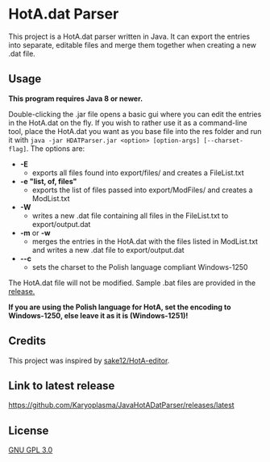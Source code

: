 # HotA.dat Parser

This project is a HotA.dat parser written in Java. It can export the entries into separate, editable files and merge them together when creating a new .dat file.

## Usage

**This program requires Java 8 or newer.**

Double-clicking the .jar file opens a basic gui where you can edit the entries in the HotA.dat on the fly. If you wish to rather use it as a command-line tool, place the HotA.dat you want as you base file into the res folder and run it with `java -jar HDATParser.jar <option> [option-args] [--charset-flag]`. The options are:

+ **-E**
    + exports all files found into export/files/ and creates a FileList.txt 
+ **-e "list, of, files"**
    + exports the list of files passed into export/ModFiles/ and creates a ModList.txt
+ **-W**
    + writes a new .dat file containing all files in the FileList.txt to export/output.dat
+ **-m** or **-w**
	+ merges the entries in the HotA.dat with the files listed in ModList.txt and writes a new .dat file to export/output.dat
+ **--c**
    + sets the charset to the Polish language compliant Windows-1250
    
The HotA.dat file will not be modified. Sample .bat files are provided in the [release.](https://github.com/Karyoplasma/JavaHotADatParser/releases/latest) 

**If you are using the Polish language for HotA, set the encoding to Windows-1250, else leave it as it is (Windows-1251)!**

## Credits

This project was inspired by [sake12/HotA-editor](https://github.com/sake12/HotA-editor).

## Link to latest release

https://github.com/Karyoplasma/JavaHotADatParser/releases/latest

## License

[GNU GPL 3.0](LICENSE)
